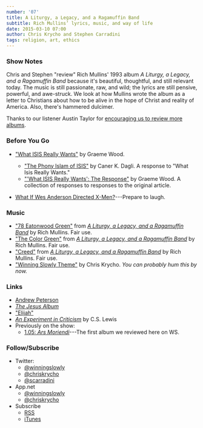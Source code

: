 ```yaml
---
number: '07'
title: A Liturgy, a Legacy, and a Ragamuffin Band
subtitle: Rich Mullins’ lyrics, music, and way of life
date: 2015-03-10 07:00
author: Chris Krycho and Stephen Carradini
tags: religion, art, ethics
---
```


### Show Notes

Chris and Stephen "review" Rich Mullins' 1993 album _A Liturgy, a Legacy, and a
Ragamuffin Band_ because it's beautiful, thoughtful, and still relevant today.
The music is still passionate, raw, and wild; the lyrics are still pensive,
powerful, and awe-struck. We look at how Mullins wrote the album as a letter to
Christians about how to be alive in the hope of Christ and reality of America.
Also, there's hammered dulcimer.

Thanks to our listener Austin Taylor for [encouraging us to review more albums].

[encouraging us to review more albums]: //twitter.com/austintaylor/status/499391801938440194

### Before You Go

  - ["What ISIS Really Wants"] by Graeme Wood.
      * ["The Phony Islam of ISIS"][phony] by Caner K. Dagli. A response to "What Isis
        Really Wants."
      * ["'What ISIS Really Wants': The Response"][responses] by Graeme Wood. A
        collection of responses to responses to the original article.

  - [What If Wes Anderson Directed X-Men?]---Prepare to laugh.

["What ISIS Really Wants"]: //www.theatlantic.com/features/archive/2015/02/what-isis-really-wants/384980/
[phony]: //www.theatlantic.com/international/archive/2015/02/what-muslims-really-want-isis-atlantic/386156/
[responses]: //www.theatlantic.com/international/archive/2015/02/what-isis-really-wants-reader-response-atlantic/385710/
[What If Wes Anderson Directed X-Men?]: //www.youtube.com/watch?v=UngE0qn3VRY

### Music

  - ["78 Eatonwood Green"] from [_A Liturgy, a Legacy, and a Ragamuffin Band_]
    by Rich Mullins. Fair use.
  - ["The Color Green"] from [_A Liturgy, a Legacy, and a Ragamuffin Band_] by
    Rich Mullins. Fair use.
  - ["Creed"] from [_A Liturgy, a Legacy, and a Ragamuffin Band_] by Rich
    Mullins. Fair use.
  - ["Winning Slowly Theme"] by Chris Krycho. *You can probably hum this by
    now.*

["78 Eatonwood Green"]: //www.youtube.com/watch?v=Kv3TWgfVzMI
["The Color Green"]: //www.youtube.com/watch?v=rhGOosxTLrY
["Creed"]: //www.youtube.com/watch?v=70JFDo-UTnc
[_A Liturgy, a Legacy, and a Ragamuffin Band_]: //itunes.apple.com/us/album/liturgy-legacy-ragamuffin/id299557916
["Winning Slowly Theme"]: //soundcloud.com/chriskrycho/winning-slowly

### Links

  - [Andrew Peterson]
  - [_The Jesus Album_]
  - ["Elijah"]
  - [_An Experiment in Criticism_] by C.S. Lewis
  - Previously on the show:
      * [1.05: _Ars Moriendi_][1.05]---The first album we reviewed here on WS.

[Andrew Peterson]: //www.andrew-peterson.com/
[_The Jesus Album_]: //itunes.apple.com/us/album/the-jesus-record/id18234553
["Elijah"]: //itunes.apple.com/us/album/elijah/id303182485?i=303182494
[_An Experiment in Criticism_]: //www.amazon.com/An-Experiment-Criticism-C-Lewis/dp/0521055539
[1.05]: //www.winningslowly.org/1.05/

### Follow/Subscribe

  - Twitter:
      + [@winningslowly](//www.twitter.com/winningslowly)
      + [@chriskrycho](//www.twitter.com/chriskrycho)
      + [@scarradini](//www.twitter.com/scarradini)
  - App.net
      + [@winningslowly](//alpha.app.net/winningslowly)
      + [@chriskrycho](//alpha.app.net/chriskrycho)
  - Subscribe
      + [RSS](//www.winningslowly.org/feed.xml)
      + [iTunes](//itunes.apple.com/us/podcast/winning-slowly/id807603957?mt=2)
